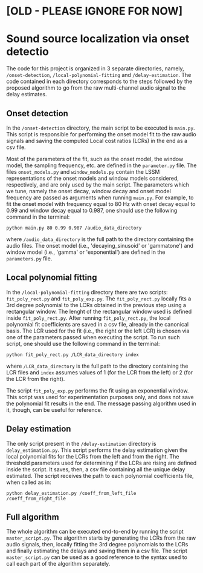 # [OLD - PLEASE IGNORE FOR NOW]

# Sound source localization via onset detectio

The code for this project is organized in 3 separate directories, namely, `/onset-detection`, `/local-polynomial-fitting` and `/delay-estimation`. The code contained in each directory corresponds to the steps followed by the proposed algorithm to go from the raw multi-channel audio signal to the delay estimates.

## Onset detection
In the `/onset-detection` directory, the main script to be executed is `main.py`. This script is responsible for performing the onset model fit to the raw audio signals and saving the computed Local cost ratios (LCRs) in the end as a csv file. 

Most of the parameters of the fit, such as the onset model, the window model, the sampling frequency, etc. are defined in the `parameter.py` file. The files  `onset_models.py` and `window_models.py` contain the LSSM representations of the onset models and window models considered, respectively, and are only used by the main script. The parameters which we tune, namely the onset decay, window decay and onset model frequency are passed as arguments when running `main.py`. For example, to fit the onset model with frequency equal to 80 Hz with onset decay equal to 0.99 and window decay equal to 0.987, one should use the following command in the terminal:

`python main.py 80 0.99 0.987 /audio_data_directory`
 
 where `/audio_data_directory` is the full path to the directory containing the audio files. The onset model (i.e., 'decaying_sinusoid' or 'gammatone') and window model (i.e., 'gamma' or 'exponential') are defined in the `parameters.py` file.

## Local polynomial fitting
In the `/local-polynomial-fitting` directory there are two scripts: `fit_poly_rect.py` and `fit_poly_exp.py`. The `fit_poly_rect.py` locally fits a 3rd degree polynomial to the LCRs obtained in the previous step using a rectangular window. The lenght of the rectangular window used is defined inside `fit_poly_rect.py`. After running `fit_poly_rect.py`, the local polynomial fit coefficients are saved in a csv file, already in the canonical basis. The LCR used for the fit (i.e., the right or the left LCR) is chosen via one of the parameters passed when executing the script. To run such script, one should use the following command in the terminal: 

`python fit_poly_rect.py /LCR_data_directory index`
  
 where `/LCR_data_directory` is the full path to the directory containing the LCR files and `index` assumes values of 1 (for the LCR from the left) or 2 (for the LCR from the right).
 
 The script `fit_poly_exp.py` performs the fit using an exponential window. This script was used for experimentation purposes only, and does not save the polynomial fit results in the end. The message passing algorithm used in it, though, can be useful for reference.
 
 ## Delay estimation
 The only script present in the `/delay-estimation` directory is `delay_estimation.py`. This script performs the delay estimation given the local polynomial fits for the LCRs from the left and from the right. The threshold parameters used for determining if the LCRs are rising are defined inside the script. It saves, then, a csv file containing all the unique delay estimated. The script receives the path to each polynomial coefficients file, when called as in: 
 
 `python delay_estimation.py /coeff_from_left_file /coeff_from_right_file `
 
 ## Full algorithm
 The whole algorithm can be executed end-to-end by running the script `master_script.py`. The algorithm starts by generating the LCRs from the raw audio signals, then, locally fitting the 3rd degree polynomials to the LCRs and finally estimating the delays and saving them in a csv file. The script `master_script.py` can be used as a good reference to the syntax used to call each part of the algorithm separately.
 
 
